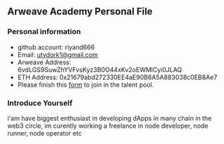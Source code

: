 ## Arweave Academy Personal File

### Personal information

- github account: riyand666
- Email: utydork1@gmail.com
- Arweave Address: 6vdLGS9SuwZhYVFvsKyz3B0O44xKv2oEWMlCyi0JLAQ
- ETH Address: 0x21679abd272330EE4aE90B6A5A883038c0EB8Ae7
- Please finish this [form](https://docs.google.com/forms/d/e/1FAIpQLSfWA5fIIcBgmRppm3jNz5vmf9Mai_QMVil-2pO4r7YKn_Zhtw/viewform?usp=sf_link) to join in the talent pool.

### Introduce Yourself
 i'am have biggest enthusiast in developing dApps in many chain in the web3 circle, im curently working a freelance in node developer, node runner, node operator etc
